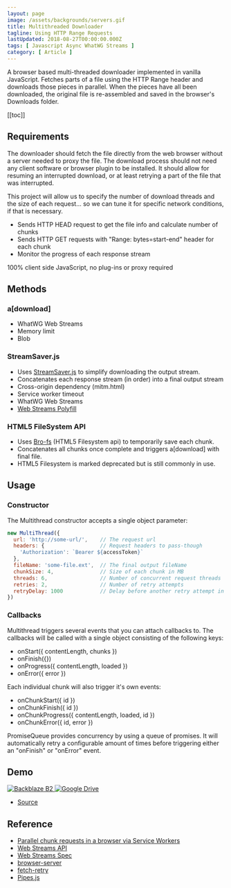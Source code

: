 ```yaml
---
layout: page
image: /assets/backgrounds/servers.gif
title: Multithreaded Downloader
tagline: Using HTTP Range Requests
lastUpdated: 2018-08-27T00:00:00.000Z
tags: [ Javascript Async WhatWG Streams ]
category: [ Article ]
---
```


A browser based multi-threaded downloader implemented in vanilla JavaScript. <!-- more --> Fetches parts of a file using the HTTP Range header and downloads those pieces in parallel. When the pieces have all been downloaded, the original file is re-assembled and saved in the browser's Downloads folder.

[[toc]]

## Requirements

The downloader should fetch the file directly from the web browser without a server needed to proxy the file. The download process should not need any client software or browser plugin to be installed. It should allow for resuming an interrupted download, or at least retrying a part of the file that was interrupted.

This project will allow us to specify the number of download threads and the size of each request... so we can tune it for specific network conditions, if that is necessary.

-   Sends HTTP HEAD request to get the file info and calculate number of chunks
-   Sends HTTP GET requests with "Range: bytes=start-end" header for each chunk
-   Monitor the progress of each response stream

100% client side JavaScript, no plug-ins or proxy required

## Methods

### a[download]

-   WhatWG Web Streams
-   Memory limit
-   Blob

### StreamSaver.js

-   Uses [StreamSaver.js](https://github.com/jimmywarting/StreamSaver.js) to simplify downloading the output stream.
-   Concatenates each response stream (in order) into a final output stream
-   Cross-origin dependency (mitm.html)
-   Service worker timeout
-   WhatWG Web Streams
-   [Web Streams Polyfill](https://github.com/creatorrr/web-streams-polyfill)

### HTML5 FileSystem API

-   Uses [Bro-fs](https://github.com/vitalets/bro-fs) (HTML5 Filesystem api) to temporarily save each chunk.
-   Concatenates all chunks once complete and triggers a[download] with final file.
-   HTML5 Filesystem is marked deprecated but is still commonly in use.

## Usage

### Constructor

The Multithread constructor accepts a single object parameter:

```javascript
new MultiThread({
  url: 'http://some-url/',    // The request url
  headers: {                  // Request headers to pass-though
    'Authorization': `Bearer ${accessToken}`
  },
  fileName: 'some-file.ext',  // The final output fileName
  chunkSize: 4,               // Size of each chunk in MB
  threads: 6,                 // Number of concurrent request threads
  retries: 2,                 // Number of retry attempts
  retryDelay: 1000            // Delay before another retry attempt in ms
})
```

### Callbacks

Multithread triggers several events that you can attach callbacks to. The callbacks will be called with a single object consisting of the following keys:

-   onStart({ contentLength, chunks })
-   onFinish({})
-   onProgress({ contentLength, loaded })
-   onError({ error })

Each individual chunk will also trigger it's own events:

-   onChunkStart({ id })
-   onChunkFinish({ id })
-   onChunkProgress({ contentLength, loaded, id })
-   onChunkError({ id, error })

PromiseQueue provides concurrency by using a queue of promises. It will automatically retry a configurable amount of times before triggering either an "onFinish" or "onError" event.

## Demo

<a href="https://backblaze-b2-samples.github.io/multithreaded-downloader-js/examples/backblaze.html">
  <img class="image-m" :src="$withBase('/assets/backblazeB2.png')" alt="Backblaze B2"/>
</a>

<a href="https://backblaze-b2-samples.github.io/multithreaded-downloader-js/examples/googleDrive.html">
  <img class="image-m" :src="$withBase('/assets/googleDrive.jpg')" alt="Google Drive"/>
</a>

-   [Source](https://github.com/Backblaze-B2-Samples/multithreaded-downloader-js)

## Reference

-   [Parallel chunk requests in a browser via Service Workers](https://blog.ghaiklor.com/parallel-chunk-requests-in-a-browser-via-service-workers-7be10be2b75f)
-   [Web Streams API](https://developer.mozilla.org/en-US/docs/Web/API/Streams_API)
-   [Web Streams Spec](https://streams.spec.whatwg.org/)
-   [browser-server](https://github.com/mafintosh/browser-server)
-   [fetch-retry](https://github.com/jonbern/fetch-retry)
-   [Pipes.js](http://pipes.js.org/)
